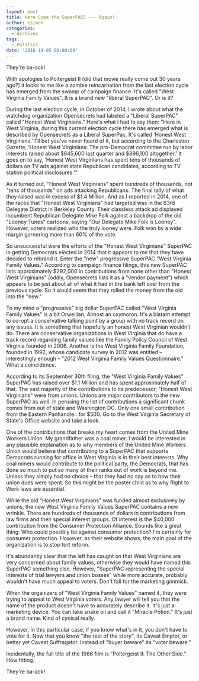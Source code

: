 ```yaml
---
layout: post
title: Here Come the SuperPACS --- Again!
author: esimon
categories:
  - Archives
tags:
  - Politics
date: '2016-10-05 00:00:00'
---
```

They're ba-ack!

With apologies to Poltergeist II (did that movie really come out 30 years ago?) it looks to me like a zombie reincarnation from the last election cycle has emerged from the swamp of campaign finance. It's called "West Virginia Family Values". It is a brand new "liberal SuperPAC". Or is it?
<!--more-->
During the last election cycle, in October of 2014, I wrote about what the watchdog organization Opensecrets had labeled a "Liberal SuperPAC" called "Honest West Virginians." Here's what I had to say then: "Here in West Virginia, during this current election cycle there has emerged what is described by Opensecrets as a Liberal SuperPac. It's called ‘Honest West Virginians.' I'll bet you've never heard of it, but according to the Charleston Gazette, ‘Honest West Virginians: The pro-Democrat committee run by labor interests raised about $645,600 last quarter and $896,100 altogether.' It goes on to say, ‘Honest West Virginians has spent tens of thousands of dollars on TV ads against state Republican candidates, according to TV station political disclosures.'"

As it turned out, "Honest West Virginians" spent hundreds of thousands, not "tens of thousands" on ads attacking Republicans. The final tally of what they raised was in excess of $1.4 Million. And as I reported in 2014, one of the races that "Honest West Virginians" had targeted was in the 63rd Delegate District in Berkeley County. Their classless attack ad displayed incumbent Republican Delegate Mike Folk against a backdrop of the old "Looney Tunes" cartoons, saying "Our Delegate Mike Folk is Looney". However, voters realized who the truly looney were. Folk won by a wide margin garnering more than 60% of the vote.

So unsuccessful were the efforts of the "Honest West Virginians" SuperPAC in getting Democrats elected in 2014 that it appears to me that they have decided to rebrand it. Enter the "new" progressive SuperPAC "West Virginia Family Values." According to campaign finance filings, this new SuperPAC lists approximately $292,000 in contributions from none other than "Honest West Virginians" (oddly, Opensecrets lists it as a "vendor payment") which appears to be just about all of what it had in the bank left over from the previous cycle. So it would seem that they rolled the money from the old into the "new." 

To my mind a "progressive" big dollar SuperPAC called "West Virginia Family Values" is a bit Orwellian. Almost an oxymoron. It's a blatant attempt to co-opt a conservative talking point by a group with no track record on any issues. It is something that hopefully an honest West Virginian wouldn't do. There are conservative organizations in West Virginia that do have a track record regarding family values like the Family Policy Council of West Virginia founded in 2006. Another is the West Virginia Family Foundation, founded in 1992, whose candidate survey in 2012 was entitled – interestingly enough – "2012 West Virginia Family Values Questionnaire." What a coincidence. 

According to its September 30th filing, the "West Virginia Family Values" SuperPAC has raised over $1.1 Million and has spent approximately half of that. The vast majority of the contributions to its predecessor, "Honest West Virginians" were from unions. Unions are major contributors to the new SuperPAC as well. In perusing the list of contributions a significant chunk comes from out of state and Washington DC. Only one small contribution from the Eastern Panhandle…for $500. Go to the West Virginia Secretary of State's Office website and take a look.

One of the contributions that breaks my heart comes from the United Mine Workers Union. My grandfather was a coal miner. I would be interested in any plausible explanation as to why members of the United Mine Workers Union would believe that contributing to a SuperPAC that supports Democrats running for office in West Virginia is in their best interests. Why coal miners would contribute to the political party, the Democrats, that has done so much to put so many of their ranks out of work is beyond me. Unless they simply had no choice – that they had no say as to how their union dues were spent. So this might be the poster child as to why Right to Work laws are essential. 

While the old "Honest West Virginians" was funded almost exclusively by unions, the new West Virginia Family Values SuperPAC contains a new wrinkle. There are hundreds of thousands of dollars in contributions from law firms and their special interest groups. Of interest is the $40,000 contribution from the Consumer Protection Alliance. Sounds like a great thing. Who could possibly be against consumer protection? I'm certainly for consumer protection. However, as their website shows, the main goal of the organization is to stop tort reform. 

It's abundantly clear that the left has caught on that West Virginians are very concerned about family values, otherwise they would have named this SuperPAC something else. However, "SuperPAC representing the special interests of trial lawyers and union bosses" while more accurate, probably wouldn't have much appeal to voters. Don't fall for the marketing gimmick. 

When the organizers of "West Virginia Family Values" named it, they were trying to appeal to West Virginia voters. Any lawyer will tell you that the name of the product doesn't have to accurately describe it. It's just a marketing device. You can take snake oil and call it "Miracle Potion." It's just a brand name. Kind of cynical really. 

However, in this particular case, if you know what's in it, you don't have to vote for it. Now that you know "the rest of the story", its Caveat Emptor, or better yet Caveat Suffragator. Instead of "buyer beware" its "voter beware."

Incidentally, the full title of the 1986 film is "Poltergeist II: The Other Side." How fitting. 

They're ba-ack!

